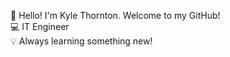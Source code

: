 👋 Hello! I'm Kyle Thornton. Welcome to my GitHub!  
💻 IT Engineer  
💡 Always learning something new!

